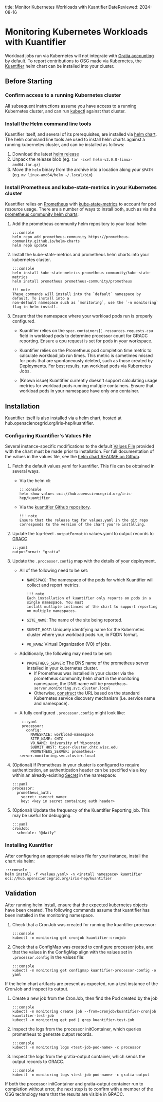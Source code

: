 title: Monitor Kubernetes Workloads with Kuantifier
DateReviewed: 2024-08-16

Monitoring Kubernetes Workloads with Kuantifier
===============================================

Workload jobs run via Kubernetes will not integrate with [Gratia accounting](./troubleshooting-gratia/) by default.
To report contributions to OSG made via Kubernetes, the [Kuantifier](kuantifier-github) helm chart can be installed
into your cluster.

Before Starting
---------------

### Confirm access to a running Kubernetes cluster

All subsequent instructions assume you have access to a running Kubernetes cluster, and can run [kubectl](kubectl)
against that cluster.

### Install the Helm command line tools 

Kuantifier itself, and several of its prerequisites, are installed via [helm chart](https://helm.sh/). The helm
command line tools are used to install helm charts against a running kubernetes cluster, and can be installed
as follows:

1. Download the latest [helm release](helm-release)
1. Unpack the release blob (eg. `tar -zxvf helm-v3.0.0-linux-amd64.tar.gz`)
1. Move the `helm` binary from the archive into a location along your `$PATH` (eg. `mv linux-amd64/helm ~/.local/bin`) 

### Install Prometheus and kube-state-metrics in your Kubernetes cluster

Kuantifier relies on [Prometheus](prometheus) with [kube-state-metrics](kube-state-metrics) to account for pod resource usage. 
There are a number of ways to install both, such as via the [prometheus community helm charts](prometheus-community):

1. Add the prometheus community helm repository to your local helm 

       :::console
       helm repo add prometheus-community https://prometheus-community.github.io/helm-charts
       helm repo update

1. Install the kube-state-metrics and prometheus helm charts into your kubernetes cluster.

       :::console
       helm install kube-state-metrics prometheus-community/kube-state-metrics
       helm install prometheus prometheus-community/prometheus

       !!! note
       These commands will install into the `default` namespace by default. To install into a 
       non-default namespace such as `monitoring`, use the `-n monitoring` flag in helm install.

1. Ensure that the namespace where your workload pods run is properly configured.

    - Kuantifier relies on the `spec.containers[].resources.requests.cpu` field in workload pods
      to determine processor count for GRACC reporting. Ensure a cpu request is set for pods in
      your workspace.
    
    - Kuantifier relies on the Prometheus pod completion time metric to calculate workload job run times.
      This metric is sometimes missed for pods that are spontaneously deleted, such as those created by
      Deployments. For best results, run workload pods via Kubernetes Jobs.

    - (Known issue) Kuantifier currently doesn't support calculating usage metrics for workload pods
      running multiple containers. Ensure that workload pods in your namespace have only one container.

Installation
------------

Kuantifier itself is also installed via a helm chart, hosted at hub.opensciencegrid.org/iris-hep/kuantifier.


### Configuring Kuantifier's Values File

Several instance-specific modifications to the default [Values File](values-file) provided with the chart 
must be made prior to installation. For full documentation of the values in the values file, see the 
[helm chart README on Github](helm-values-readme).

1. Fetch the default values.yaml for kuantifier. This file can be obtained in several ways.
    - Via the helm cli:

          :::console
          helm show values oci://hub.opensciencegrid.org/iris-hep/kuantifier
    
    - Via the [kuantifier Github repository](values-github).

          !!! note
          Ensure that the release tag for values.yaml in the git repo corresponds to the version of the chart you're installing.


1. Update the top-level `.outputFormat` in values.yaml to output records to [GRACC](https://gracc.opensciencegrid.org/)
      
       :::yaml
       outputFormat: "gratia"

1. Update the `.processor.config` map with the details of your deployment.
    - All of the following need to be set:
        - `NAMESPACE`: The namespace of the pods for which Kuantifier will collect and report metrics.

              !!! note
              Each installation of kuantifier only reports on pods in a single namespace. You must
              install multiple instances of the chart to support reporting on multiple namespaces.

        - `SITE_NAME`: The name of the site being reported.
        - `SUBMIT_HOST`: Uniquely identifying name for the Kubernetes cluster where your workload pods run, in FQDN format.
        - `VO_NAME`: Virtual Organization (VO) of jobs.

    - Additionally, the following may need to be set:
        - `PROMETHEUS_SERVER`: The DNS name of the prometheus server installed in your kubernetes cluster. 
            - If Prometheus was installed in your cluster via the prometheus community helm chart in the monitoring
              namespace, the DNS name will be `prometheus-server.monitoring.svc.cluster.local` 
            - Otherwise, [construct](https://kubernetes.io/docs/concepts/services-networking/service/#dns) the URL based on the standard Kubernetes service discovery mechanism (i.e. service name and namespace).
    
    - A fully configured `.processor.config` might look like:

           :::yaml
           processor:
             config:
               NAMESPACE: workload-namespace
               SITE_NAME: CHTC
               VO_NAME: University of Wisconsin
               SUBMIT_HOST: tiger-cluster.chtc.wisc.edu
               PROMETHEUS_SERVER: prometheus-server.monitoring.svc.cluster.local

1. (Optional) If Prometheus in your cluster is configured to require authentication, an
   authentication header can be specified via a key within an already-existing [Secret](kubernetes-secret) in the namespace:

       :::yaml
       processor:
         prometheus_auth:
           secret: <secret name>
           key: <key in secret containing auth header>

1. (Optional) Update the frequency of the Kuantifier Reporting job. This may be useful for debugging.

       :::yaml
       cronJob:
         schedule: "@daily"

### Installing Kuantifier

After configuring an appropriate values file for your instance, install the chart via helm:

    :::console
    helm install -f <values.yaml> -n <install namespace> kuantifier oci://hub.opensciencegrid.org/iris-hep/kuantifier

Validation
----------

After running helm install, ensure that the expected kubernetes objects have been created. The following commands assume
that kuantifier has been installed in the monitoring namespace.

1. Check that a CronJob was created for running the kuantifier processor:

       :::console
       kubectl -n monitoring get cronjob kuantifier-cronjob

1. Check that a ConfigMap was created to configure processor jobs, and that the values in the ConfigMap
   align with the values set in `.processor.config` in the values file:

       :::console
       kubectl -n monitoring get configmap kuantifier-processor-config -o yaml


If the helm chart artifacts are present as expected, run a test instance of the CronJob and inspect its output.

1. Create a new job from the CronJob, then find the Pod created by the job

       :::console
       kubectl -n monitoring create job --from=cronjob/kuantifier-cronjob kuantifier-test-job
       kubectl -n monitoring get pod | grep kuantifier-test-job

1. Inspect the logs from the processor initContainer, which queries prometheus to generate output records.

       :::console
       kubectl -n monitoring logs <test-job-pod-name> -c processor

1. Inspect the logs from the gratia-output container, which sends the output records to GRACC.

       :::console
       kubectl -n monitoring logs <test-job-pod-name> -c gratia-output

If both the processor initContainer and gratia-output container run to completion without error, the next step
is to confirm with a member of the OSG technology team that the results are visible in GRACC.


[kuantifier-github]: <https://github.com/rptaylor/kapel/>
[helm-values-readme]: <https://github.com/rptaylor/kapel/blob/master/chart/README.md>
[values-yaml]: <https://github.com/rptaylor/kapel/blob/master/chart/values.yaml>
[values-file]: <https://helm.sh/docs/chart_template_guide/values_files/>
[prometheus-community]: <https://github.com/prometheus-community/helm-charts/tree/main>
[kubectl]: <https://kubernetes.io/docs/reference/kubectl/>
[prometheus]: <https://prometheus.io/>
[kube-state-metrics]: <https://github.com/kubernetes/kube-state-metrics>
[kubernetes-secret]: <https://kubernetes.io/docs/concepts/configuration/secret/>
